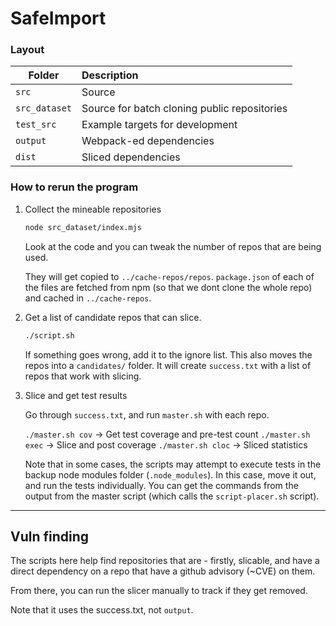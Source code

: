 # SafeImport




### Layout


| Folder        | Description                                  |
| ------------- | :------------------------------------------- |
| `src`         | Source                                       |
| `src_dataset` | Source for batch cloning public repositories |
| `test_src`    | Example targets for development              |
| `output`      | Webpack-ed dependencies                      |
| `dist`        | Sliced dependencies                          |



### How to rerun the program

1. Collect the mineable repositories

    ```bash
    node src_dataset/index.mjs
    ```

    Look at the code and you can tweak the number of repos that are being used.
    
    They will get copied to `../cache-repos/repos`.
    `package.json` of each of the files are fetched from npm (so that we dont clone the whole repo) and cached in `../cache-repos`.
2. Get a list of candidate repos that can slice.

    ```bash
    ./script.sh
    ```

    If something goes wrong, add it to the ignore list.
    This also moves the repos into a `candidates/` folder.
    It will create `success.txt` with a list of repos that work with slicing.

3. Slice and get test results

    Go through `success.txt`, and run `master.sh` with each repo.

    `./master.sh cov` -> Get test coverage and pre-test count
    `./master.sh exec` -> Slice and post coverage
    `./master.sh cloc` -> Sliced statistics


    Note that in some cases, the scripts may attempt to execute tests in the backup node modules folder (`.node_modules`). In this case, move it out, and run the tests individually. You can get the commands from the output from the master script (which calls the `script-placer.sh` script).



---

## Vuln finding

The scripts here help find repositories that are - firstly, slicable, and have a direct dependency on a repo that have a github advisory (~CVE) on them. 

From there, you can run the slicer manually to track if they get removed.

Note that it uses the success.txt, not `output`. 